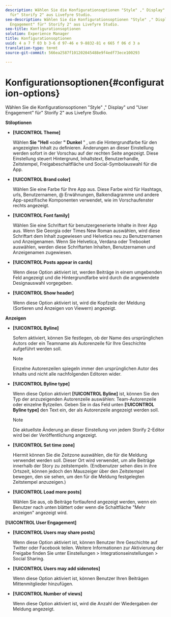 ```yaml
---
description: Wählen Sie die Konfigurationsoptionen "Style" ," Display" und "User Engagement"
  für" Storify 2" aus Livefyre Studio.
seo-description: Wählen Sie die Konfigurationsoptionen "Style" ," Display" und "User
  Engagement" für" Storify 2" aus Livefyre Studio.
seo-title: Konfigurationsoptionen
solution: Experience Manager
title: Konfigurationsoptionen
uuid: 4 a 7 f 03 b 3-6 d 97-46 e 9-8832-81 e 665 f 06 d 3 a
translation-type: tm+mt
source-git-commit: 566ea2587f101202045488e9f4edf73ece100293

---
```



# Konfigurationsoptionen{#configuration-options}

Wählen Sie die Konfigurationsoptionen "Style" ," Display" und "User Engagement" für" Storify 2" aus Livefyre Studio.

**Stiloptionen**

* **[!UICONTROL Theme]**

   Wählen **Sie "Hell** «oder **" Dunkel** " , um die Hintergrundfarbe für den angezeigten Inhalt zu definieren. Änderungen an dieser Einstellung werden sofort in der Vorschau auf der rechten Seite angezeigt. Diese Einstellung steuert Hintergrund, Inhaltstext, Benutzerhandle, Zeitstempel, Freigabeschaltfläche und Social-Symbolauswahl für die App.

* **[!UICONTROL Brand color]**

   Wählen Sie eine Farbe für Ihre App aus. Diese Farbe wird für Hashtags, urls, Benutzernamen, @ Erwähnungen, Balkendiagramme und andere App-spezifische Komponenten verwendet, wie im Vorschaufenster rechts angezeigt.

* **[!UICONTROL Font family]**

   Wählen Sie eine Schriftart für benutzergenerierte Inhalte in Ihrer App aus. Wenn Sie Georgia oder Times New Roman auswählen, wird diese Schriftart dem Inhalt zugewiesen und Helvetica neu zu Benutzernamen und Anzeigenamen. Wenn Sie Helvetica, Verdana oder Trebooket auswählen, werden diese Schriftarten Inhalten, Benutzernamen und Anzeigenamen zugewiesen.

* **[!UICONTROL Posts appear in cards]**

   Wenn diese Option aktiviert ist, werden Beiträge in einem umgebenden Feld angezeigt und die Hintergrundfarbe wird durch die angewendete Designauswahl vorgegeben.

* **[!UICONTROL Show header]**

   Wenn diese Option aktiviert ist, wird die Kopfzeile der Meldung (Sortieren und Anzeigen von Viewern) angezeigt.

**Anzeigen**

* **[!UICONTROL Byline]**

   Sofern aktiviert, können Sie festlegen, ob der Name des ursprünglichen Autors oder ein Teamname als Autorenzeile für Ihre Geschichte aufgeführt werden soll.

   >[!NOTE]
   >
   >Einzelne Autorenzeilen spiegeln immer den ursprünglichen Autor des Inhalts und nicht alle nachfolgenden Editoren wider.

* **[!UICONTROL Byline type]**

   Wenn diese Option aktiviert **[!UICONTROL Byline]** ist, können Sie den Typ der anzuzeigenden Autorenzeile auswählen: Team-Autorenzeile oder einzelne Bytzeilen. Geben Sie in das Feld unten **[!UICONTROL Byline type]** den Text ein, der als Autorenzeile angezeigt werden soll.

   >[!NOTE]
   >
   >Die aktuellste Änderung an dieser Einstellung von jedem Storify 2-Editor wird bei der Veröffentlichung angezeigt.

* **[!UICONTROL Set time zone]**

   Hiermit können Sie die Zeitzone auswählen, die für die Meldung verwendet werden soll. Dieser Ort wird verwendet, um alle Beiträge innerhalb der Story zu zeitstempeln. (Endbenutzer sehen dies in ihre Ortszeit, können jedoch den Mauszeiger über den Zeitstempel bewegen, den sie sehen, um den für die Meldung festgelegten Zeitstempel anzuzeigen.)

* **[!UICONTROL Load more posts]**

   Wählen Sie aus, ob Beiträge fortlaufend angezeigt werden, wenn ein Benutzer nach unten blättert oder wenn die Schaltfläche "Mehr anzeigen" angezeigt wird.

**[!UICONTROL User Engagement]**

* **[!UICONTROL Users may share posts]**

   Wenn diese Option aktiviert ist, können Benutzer Ihre Geschichte auf Twitter oder Facebook teilen. Weitere Informationen zur Aktivierung der Freigabe finden Sie unter Einstellungen > Integrationseinstellungen > Social Sharing.

* **[!UICONTROL Users may add sidenotes]**

   Wenn diese Option aktiviert ist, können Benutzer Ihren Beiträgen Mittenmitglieder hinzufügen.

* **[!UICONTROL Number of views]**

   Wenn diese Option aktiviert ist, wird die Anzahl der Wiedergaben der Meldung angezeigt.

